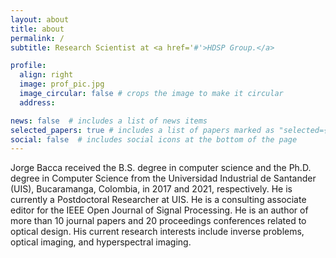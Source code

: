 ```yaml
---
layout: about
title: about
permalink: /
subtitle: Research Scientist at <a href='#'>HDSP Group.</a>

profile:
  align: right
  image: prof_pic.jpg
  image_circular: false # crops the image to make it circular
  address: 

news: false  # includes a list of news items
selected_papers: true # includes a list of papers marked as "selected={true}"
social: false  # includes social icons at the bottom of the page
---
```


Jorge Bacca received the B.S. degree in computer science and the Ph.D. degree in Computer Science from the Universidad Industrial de Santander (UIS), Bucaramanga, Colombia, in 2017 and 2021, respectively. He is currently a Postdoctoral Researcher at UIS. He is a consulting associate editor for the IEEE Open Journal of Signal Processing. He is an author of more than 10 journal papers and 20 proceedings conferences related to optical design. His current research interests include inverse problems, optical imaging, and hyperspectral imaging.
